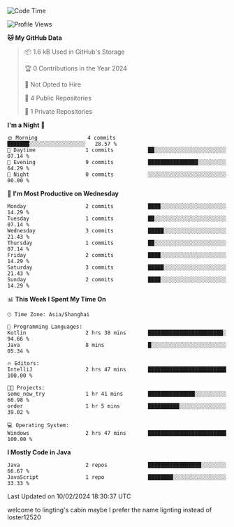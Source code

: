 <!--START_SECTION:waka-->
![Code Time](http://img.shields.io/badge/Code%20Time-33%20hrs%2039%20mins-blue)

![Profile Views](http://img.shields.io/badge/Profile%20Views-0-blue)

**🐱 My GitHub Data** 

> 📦 1.6 kB Used in GitHub's Storage 
 > 
> 🏆 0 Contributions in the Year 2024
 > 
> 🚫 Not Opted to Hire
 > 
> 📜 4 Public Repositories 
 > 
> 🔑 1 Private Repositories 
 > 
**I'm a Night 🦉** 

```text
🌞 Morning                4 commits           ███████░░░░░░░░░░░░░░░░░░   28.57 % 
🌆 Daytime                1 commits           ██░░░░░░░░░░░░░░░░░░░░░░░   07.14 % 
🌃 Evening                9 commits           ████████████████░░░░░░░░░   64.29 % 
🌙 Night                  0 commits           ░░░░░░░░░░░░░░░░░░░░░░░░░   00.00 % 
```
📅 **I'm Most Productive on Wednesday** 

```text
Monday                   2 commits           ████░░░░░░░░░░░░░░░░░░░░░   14.29 % 
Tuesday                  1 commits           ██░░░░░░░░░░░░░░░░░░░░░░░   07.14 % 
Wednesday                3 commits           █████░░░░░░░░░░░░░░░░░░░░   21.43 % 
Thursday                 1 commits           ██░░░░░░░░░░░░░░░░░░░░░░░   07.14 % 
Friday                   2 commits           ████░░░░░░░░░░░░░░░░░░░░░   14.29 % 
Saturday                 3 commits           █████░░░░░░░░░░░░░░░░░░░░   21.43 % 
Sunday                   2 commits           ████░░░░░░░░░░░░░░░░░░░░░   14.29 % 
```


📊 **This Week I Spent My Time On** 

```text
🕑︎ Time Zone: Asia/Shanghai

💬 Programming Languages: 
Kotlin                   2 hrs 38 mins       ████████████████████████░   94.66 % 
Java                     8 mins              █░░░░░░░░░░░░░░░░░░░░░░░░   05.34 % 

🔥 Editors: 
IntelliJ                 2 hrs 47 mins       █████████████████████████   100.00 % 

🐱‍💻 Projects: 
some_new_try             1 hr 41 mins        ███████████████░░░░░░░░░░   60.98 % 
order                    1 hr 5 mins         ██████████░░░░░░░░░░░░░░░   39.02 % 

💻 Operating System: 
Windows                  2 hrs 47 mins       █████████████████████████   100.00 % 
```

**I Mostly Code in Java** 

```text
Java                     2 repos             █████████████████░░░░░░░░   66.67 % 
JavaScript               1 repo              ████████░░░░░░░░░░░░░░░░░   33.33 % 
```




 Last Updated on 10/02/2024 18:30:37 UTC
<!--END_SECTION:waka-->
welcome to lingting's cabin
maybe I prefer the name lignting instead of loster12520
